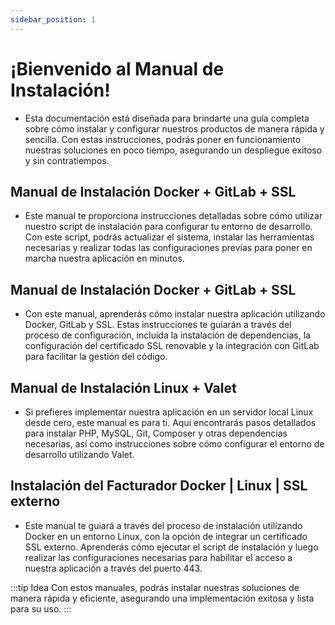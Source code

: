 ```yaml
---
sidebar_position: 1
---
```


# ¡Bienvenido al Manual de Instalación!

- Esta documentación está diseñada para brindarte una guía completa sobre cómo instalar y configurar nuestros productos de manera rápida y sencilla. Con estas instrucciones, podrás poner en funcionamiento nuestras soluciones en poco tiempo, asegurando un despliegue exitoso y sin contratiempos.

## Manual de Instalación Docker + GitLab + SSL

- Este manual te proporciona instrucciones detalladas sobre cómo utilizar nuestro script de instalación para configurar tu entorno de desarrollo. Con este script, podrás actualizar el sistema, instalar las herramientas necesarias y realizar todas las configuraciones previas para poner en marcha nuestra aplicación en minutos.

## Manual de Instalación Docker + GitLab + SSL

- Con este manual, aprenderás cómo instalar nuestra aplicación utilizando Docker, GitLab y SSL. Estas instrucciones te guiarán a través del proceso de configuración, incluida la instalación de dependencias, la configuración del certificado SSL renovable y la integración con GitLab para facilitar la gestión del código.

## Manual de Instalación Linux + Valet

- Si prefieres implementar nuestra aplicación en un servidor local Linux desde cero, este manual es para ti. Aquí encontrarás pasos detallados para instalar PHP, MySQL, Git, Composer y otras dependencias necesarias, así como instrucciones sobre cómo configurar el entorno de desarrollo utilizando Valet.

## Instalación del Facturador Docker | Linux | SSL externo

- Este manual te guiará a través del proceso de instalación utilizando Docker en un entorno Linux, con la opción de integrar un certificado SSL externo. Aprenderás cómo ejecutar el script de instalación y luego realizar las configuraciones necesarias para habilitar el acceso a nuestra aplicación a través del puerto 443.

:::tip Idea
Con estos manuales, podrás instalar nuestras soluciones de manera rápida y eficiente, asegurando una implementación exitosa y lista para su uso.
:::
